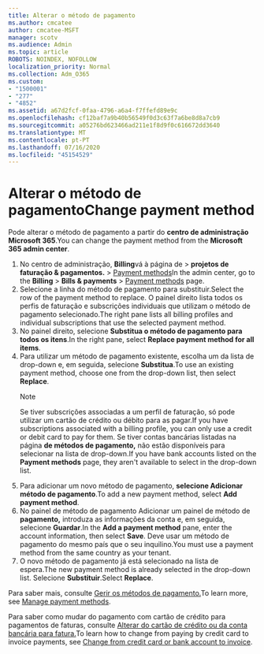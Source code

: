 ```yaml
---
title: Alterar o método de pagamento
ms.author: cmcatee
author: cmcatee-MSFT
manager: scotv
ms.audience: Admin
ms.topic: article
ROBOTS: NOINDEX, NOFOLLOW
localization_priority: Normal
ms.collection: Adm_O365
ms.custom:
- "1500001"
- "277"
- "4852"
ms.assetid: a67d2fcf-0faa-4796-a6a4-f7ffefd89e9c
ms.openlocfilehash: cf12baf7a9b40b56549f0d3c63f7a6be8d8a7cb9
ms.sourcegitcommit: a05276bd623466ad211e1f8d9f0c616672dd3640
ms.translationtype: MT
ms.contentlocale: pt-PT
ms.lasthandoff: 07/16/2020
ms.locfileid: "45154529"
---
```

# <a name="change-payment-method"></a><span data-ttu-id="58e45-102">Alterar o método de pagamento</span><span class="sxs-lookup"><span data-stu-id="58e45-102">Change payment method</span></span>

<span data-ttu-id="58e45-103">Pode alterar o método de pagamento a partir do **centro de administração Microsoft 365**.</span><span class="sxs-lookup"><span data-stu-id="58e45-103">You can change the payment method from the **Microsoft 365 admin center**.</span></span>
  
1. <span data-ttu-id="58e45-104">No centro de administração, **Billing**vá à página de  >  **projetos de faturação & pagamentos.**  >  [Payment methods](https://go.microsoft.com/fwlink/p/?linkid=2018806)</span><span class="sxs-lookup"><span data-stu-id="58e45-104">In the admin center, go to the **Billing** > **Bills & payments** > [Payment methods](https://go.microsoft.com/fwlink/p/?linkid=2018806) page.</span></span>
2. <span data-ttu-id="58e45-105">Selecione a linha do método de pagamento para substituir.</span><span class="sxs-lookup"><span data-stu-id="58e45-105">Select the row of the payment method to replace.</span></span> <span data-ttu-id="58e45-106">O painel direito lista todos os perfis de faturação e subscrições individuais que utilizam o método de pagamento selecionado.</span><span class="sxs-lookup"><span data-stu-id="58e45-106">The right pane lists all billing profiles and individual subscriptions that use the selected payment method.</span></span>
3. <span data-ttu-id="58e45-107">No painel direito, selecione **Substitua o método de pagamento para todos os itens**.</span><span class="sxs-lookup"><span data-stu-id="58e45-107">In the right pane, select **Replace payment method for all items**.</span></span>
4. <span data-ttu-id="58e45-108">Para utilizar um método de pagamento existente, escolha um da lista de drop-down e, em seguida, selecione **Substitua**.</span><span class="sxs-lookup"><span data-stu-id="58e45-108">To use an existing payment method, choose one from the drop-down list, then select **Replace**.</span></span>
    > [!NOTE]
    > <span data-ttu-id="58e45-109">Se tiver subscrições associadas a um perfil de faturação, só pode utilizar um cartão de crédito ou débito para as pagar.</span><span class="sxs-lookup"><span data-stu-id="58e45-109">If you have subscriptions associated with a billing profile, you can only use a credit or debit card to pay for them.</span></span> <span data-ttu-id="58e45-110">Se tiver contas bancárias listadas na página **de métodos de pagamento,** não estão disponíveis para selecionar na lista de drop-down.</span><span class="sxs-lookup"><span data-stu-id="58e45-110">If you have bank accounts listed on the **Payment methods** page, they aren't available to select in the drop-down list.</span></span>
5. <span data-ttu-id="58e45-111">Para adicionar um novo método de pagamento, **selecione Adicionar método de pagamento**.</span><span class="sxs-lookup"><span data-stu-id="58e45-111">To add a new payment method, select **Add payment method**.</span></span>
6. <span data-ttu-id="58e45-112">No painel de método de pagamento Adicionar um painel de método de **pagamento,** introduza as informações da conta e, em seguida, selecione **Guardar**.</span><span class="sxs-lookup"><span data-stu-id="58e45-112">In the **Add a payment method** pane, enter the account information, then select **Save**.</span></span> <span data-ttu-id="58e45-113">Deve usar um método de pagamento do mesmo país que o seu inquilino.</span><span class="sxs-lookup"><span data-stu-id="58e45-113">You must use a payment method from the same country as your tenant.</span></span>
7. <span data-ttu-id="58e45-114">O novo método de pagamento já está selecionado na lista de espera.</span><span class="sxs-lookup"><span data-stu-id="58e45-114">The new payment method is already selected in the drop-down list.</span></span> <span data-ttu-id="58e45-115">Selecione **Substituir**.</span><span class="sxs-lookup"><span data-stu-id="58e45-115">Select **Replace**.</span></span>

<span data-ttu-id="58e45-116">Para saber mais, consulte [Gerir os métodos de pagamento.](https://docs.microsoft.com/microsoft-365/commerce/billing-and-payments/manage-payment-methods)</span><span class="sxs-lookup"><span data-stu-id="58e45-116">To learn more, see [Manage payment methods](https://docs.microsoft.com/microsoft-365/commerce/billing-and-payments/manage-payment-methods).</span></span>

<span data-ttu-id="58e45-117">Para saber como mudar do pagamento com cartão de crédito para pagamentos de faturas, consulte [Alterar do cartão de crédito ou da conta bancária para fatura.](https://docs.microsoft.com/microsoft-365/commerce/billing-and-payments/change-payment-method#change-from-credit-card-or-bank-account-to-invoice)</span><span class="sxs-lookup"><span data-stu-id="58e45-117">To learn how to change from paying by credit card to invoice payments, see [Change from credit card or bank account to invoice](https://docs.microsoft.com/microsoft-365/commerce/billing-and-payments/change-payment-method#change-from-credit-card-or-bank-account-to-invoice).</span></span>